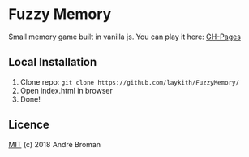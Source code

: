 # Fuzzy Memory

Small memory game built in vanilla js.
You can play it here: [GH-Pages](https://laykith.github.io/FuzzyMemory)

## Local Installation

1. Clone repo: `git clone https://github.com/laykith/FuzzyMemory/`
2. Open index.html in browser
3. Done!

## Licence

[MIT](LICENCE) (c) 2018 André Broman
